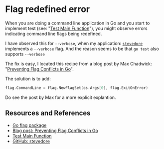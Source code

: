 # Flag redefined error

When you are doing a command line application in Go and you start to implement test (see: "[Test Main Function](test_main_function.md)"), you might observe errors indicating command line flags being redefined.

I have observed this for `--verbose`, when my application: [`stevedore`][STEVEDORE] implements a `--verbose` flag. And the reason seems to be that `go test` also supports `--verbose`

The fix is easy, I located this recipe from a blog post by Max Chadwick: "[Preventing Flag Conflicts in Go][MAX]".

The solution is to add:

```go
flag.CommandLine = flag.NewFlagSet(os.Args[0], flag.ExitOnError)
```

Do see the post by Max for a more explicit explantion.

## Resources and References

- [Go flag package][FLAG]
- [Blog post: Preventing Flag Conflicts in Go][MAX]
- [Test Main Function](test_main_function.md)
- [GitHub: stevedore][STEVEDORE]

[MAX]: https://maxchadwick.xyz/blog/preventing-flag-conflicts-in-go
[FLAG]: https://pkg.go.dev/flag
[STEVEDORE]: https://github.com/jonasbn/stevedore
